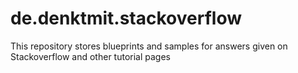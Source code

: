 # de.denktmit.stackoverflow
This repository stores blueprints and samples for answers given on Stackoverflow and other tutorial pages
